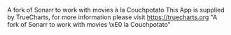 A fork of Sonarr to work with movies à la Couchpotato
This App is supplied by TrueCharts, for more information please visit https://truecharts.org
"A fork of Sonarr to work with movies \xE0 la Couchpotato"
